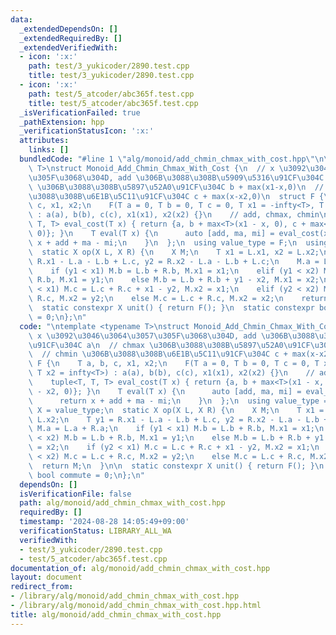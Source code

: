 ```yaml
---
data:
  _extendedDependsOn: []
  _extendedRequiredBy: []
  _extendedVerifiedWith:
  - icon: ':x:'
    path: test/3_yukicoder/2890.test.cpp
    title: test/3_yukicoder/2890.test.cpp
  - icon: ':x:'
    path: test/5_atcoder/abc365f.test.cpp
    title: test/5_atcoder/abc365f.test.cpp
  _isVerificationFailed: true
  _pathExtension: hpp
  _verificationStatusIcon: ':x:'
  attributes:
    links: []
  bundledCode: "#line 1 \"alg/monoid/add_chmin_chmax_with_cost.hpp\"\n\ntemplate <typename\
    \ T>\nstruct Monoid_Add_Chmin_Chmax_With_Cost {\n  // x \u3092\u3046\u3064\u3057\
    \u305F\u3068\u304D, add \u306B\u3088\u308B\u5909\u5316\u91CF\u304C a\n  // chmax\
    \ \u306B\u3088\u308B\u5897\u52A0\u91CF\u304C b + max(x1-x,0)\n  // chmin \u306B\
    \u3088\u308B\u6E1B\u5C11\u91CF\u304C c + max(x-x2,0)\n  struct F {\n    T a, b,\
    \ c, x1, x2;\n    F(T a = 0, T b = 0, T c = 0, T x1 = -infty<T>, T x2 = infty<T>)\
    \ : a(a), b(b), c(c), x1(x1), x2(x2) {}\n    // add, chmax, chmin\n    tuple<T,\
    \ T, T> eval_cost(T x) { return {a, b + max<T>(x1 - x, 0), c + max<T>(x - x2,\
    \ 0)}; }\n    T eval(T x) {\n      auto [add, ma, mi] = eval_cost(x);\n      return\
    \ x + add + ma - mi;\n    }\n  };\n  using value_type = F;\n  using X = value_type;\n\
    \  static X op(X L, X R) {\n    X M;\n    T x1 = L.x1, x2 = L.x2;\n    T y1 =\
    \ R.x1 - L.a - L.b + L.c, y2 = R.x2 - L.a - L.b + L.c;\n    M.a = L.a + R.a;\n\
    \    if (y1 < x1) M.b = L.b + R.b, M.x1 = x1;\n    elif (y1 < x2) M.b = L.b +\
    \ R.b, M.x1 = y1;\n    else M.b = L.b + R.b + y1 - x2, M.x1 = x2;\n    if (y2\
    \ < x1) M.c = L.c + R.c + x1 - y2, M.x2 = x1;\n    elif (y2 < x2) M.c = L.c +\
    \ R.c, M.x2 = y2;\n    else M.c = L.c + R.c, M.x2 = x2;\n    return M;\n  }\n\n\
    \  static constexpr X unit() { return F(); }\n  static constexpr bool commute\
    \ = 0;\n};\n"
  code: "\ntemplate <typename T>\nstruct Monoid_Add_Chmin_Chmax_With_Cost {\n  //\
    \ x \u3092\u3046\u3064\u3057\u305F\u3068\u304D, add \u306B\u3088\u308B\u5909\u5316\
    \u91CF\u304C a\n  // chmax \u306B\u3088\u308B\u5897\u52A0\u91CF\u304C b + max(x1-x,0)\n\
    \  // chmin \u306B\u3088\u308B\u6E1B\u5C11\u91CF\u304C c + max(x-x2,0)\n  struct\
    \ F {\n    T a, b, c, x1, x2;\n    F(T a = 0, T b = 0, T c = 0, T x1 = -infty<T>,\
    \ T x2 = infty<T>) : a(a), b(b), c(c), x1(x1), x2(x2) {}\n    // add, chmax, chmin\n\
    \    tuple<T, T, T> eval_cost(T x) { return {a, b + max<T>(x1 - x, 0), c + max<T>(x\
    \ - x2, 0)}; }\n    T eval(T x) {\n      auto [add, ma, mi] = eval_cost(x);\n\
    \      return x + add + ma - mi;\n    }\n  };\n  using value_type = F;\n  using\
    \ X = value_type;\n  static X op(X L, X R) {\n    X M;\n    T x1 = L.x1, x2 =\
    \ L.x2;\n    T y1 = R.x1 - L.a - L.b + L.c, y2 = R.x2 - L.a - L.b + L.c;\n   \
    \ M.a = L.a + R.a;\n    if (y1 < x1) M.b = L.b + R.b, M.x1 = x1;\n    elif (y1\
    \ < x2) M.b = L.b + R.b, M.x1 = y1;\n    else M.b = L.b + R.b + y1 - x2, M.x1\
    \ = x2;\n    if (y2 < x1) M.c = L.c + R.c + x1 - y2, M.x2 = x1;\n    elif (y2\
    \ < x2) M.c = L.c + R.c, M.x2 = y2;\n    else M.c = L.c + R.c, M.x2 = x2;\n  \
    \  return M;\n  }\n\n  static constexpr X unit() { return F(); }\n  static constexpr\
    \ bool commute = 0;\n};\n"
  dependsOn: []
  isVerificationFile: false
  path: alg/monoid/add_chmin_chmax_with_cost.hpp
  requiredBy: []
  timestamp: '2024-08-28 14:05:49+09:00'
  verificationStatus: LIBRARY_ALL_WA
  verifiedWith:
  - test/3_yukicoder/2890.test.cpp
  - test/5_atcoder/abc365f.test.cpp
documentation_of: alg/monoid/add_chmin_chmax_with_cost.hpp
layout: document
redirect_from:
- /library/alg/monoid/add_chmin_chmax_with_cost.hpp
- /library/alg/monoid/add_chmin_chmax_with_cost.hpp.html
title: alg/monoid/add_chmin_chmax_with_cost.hpp
---
```

